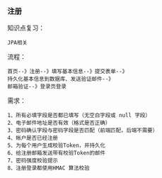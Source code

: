 ### 注册
知识点复习：

    JPA相关
    
流程：

    首页--》注册--》填写基本信息--》提交表单--》
    持久化基本信息到数据库、发送验证邮件--》
    邮箱验证--》登录页登录

需求：

    1、所有必填字段是否都已填写（无空白字段或 null 字段）
    2、电子邮件地址是否有效（格式是否正确）
    3、密码确认字段与密码字段是否匹配（前端匹配，后端不需要）
    4、帐户是否已经注册
    5、为每个用户生成校验Token，并持久化
    6、给注册邮箱发送带有校验Token的邮件
    7、密码强度校验提示
    8、注册登录都使用HMAC 算法校验